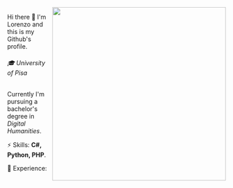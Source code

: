 <img src="https://cdn.pixabay.com/photo/2017/05/09/13/33/laptop-2298286_960_720.png" min-width="400px" max-width="400px" width="400px" align="right" alt="">

<p align="left">
Hi there 👋
I'm Lorenzo and this is my Github's profile.
</p>
<p align="left"> 
<h6>🎓 University of Pisa</h6>
Currently I'm pursuing a bachelor's degree in <i>Digital Humanities</i>.
</p>
<p align="left"> 
⚡ Skills: <strong>C#, Python, PHP</strong>.
</p>
<p align="left"> 
💼 Experience: 
</p>
<!--
**Bianciardi/Bianciardi** is a ✨ _special_ ✨ repository because its `README.md` (this file) appears on your GitHub profile.

Here are some ideas to get you started:

- 🔭 I’m currently working on ...
- 🌱 I’m currently learning ...
- 👯 I’m looking to collaborate on ...
- 🤔 I’m looking for help with ...
- 💬 Ask me about ...
- 📫 How to reach me: ...
- 😄 Pronouns: ...
- ⚡ Fun fact: ...
-->
